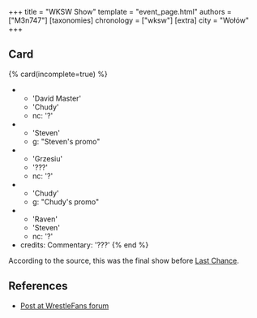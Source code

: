 +++
title = "WKSW Show"
template = "event_page.html"
authors = ["M3n747"]
[taxonomies]
chronology = ["wksw"]
[extra]
city = "Wołów"
+++

## Card

{% card(incomplete=true) %}
- - 'David Master'
  - 'Chudy'
  - nc: '?'
- - 'Steven'
  - g: "Steven's promo"
- - 'Grzesiu'
  - '???'
  - nc: '?'
- - 'Chudy'
  - g: "Chudy's promo"
- - 'Raven'
  - 'Steven'
  - nc: '?'
- credits:
    Commentary: '???'
{% end %}

According to the source, this was the final show before [Last Chance](@/e/wksw/2013-06-14-wksw-last-chance.md).

## References

* [Post at WrestleFans forum](https://wrestlefans.pl/forum/viewtopic.php?f=295&t=36141)
